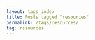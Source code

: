 ```yaml
---
layout: tags_index
title: Posts tagged "resources"
permalink: /tags/resources/
tag: resources
---
```

